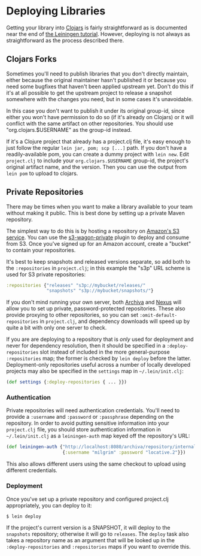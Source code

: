 # Deploying Libraries

Getting your library into [Clojars](http://clojars.org) is fairly
straightforward as is documented near the end of
[the Leiningen tutorial](https://github.com/technomancy/leiningen/blob/stable/doc/TUTORIAL.md).
However, deploying is not always as straightforward as the process
described there.

## Clojars Forks

Sometimes you'll need to publish libraries that you don't directly
maintain, either because the original maintainer hasn't published it
or because you need some bugfixes that haven't been applied upstream
yet. Don't do this if it's at all possible to get the upstream project
to release a snapshot somewhere with the changes you need, but in some
cases it's unavoidable.

In this case you don't want to publish it under its original group-id,
since either you won't have permission to do so (if it's already on
Clojars) or it will conflict with the same artifact on other
repositories. You should use "org.clojars.$USERNAME" as the group-id
instead.

If it's a Clojure project that already has a project.clj file, it's
easy enough to just follow the regular `lein jar, pom; scp [...]`
path. If you don't have a readily-available pom, you can create a
dummy project with `lein new`. Edit `project.clj` to include your
`org.clojars.$USERNAME` group-id, the project's original artifact
name, and the version. Then you can use the output from `lein pom` to
upload to clojars.

## Private Repositories

There may be times when you want to make a library available to your
team without making it public. This is best done by setting up a
private Maven repository.

The simplest way to do this is by hosting a repository on
[Amazon's S3 service](http://aws.amazon.com/s3/). You can use the
[s3-wagon-private](https://github.com/technomancy/s3-wagon-private)
plugin to deploy and consume from S3. Once you've signed up for an
Amazon account, create a "bucket" to contain your repositories.

It's best to keep snapshots and released versions separate, so add
both to the `:repositories` in `project.clj`; in this example the
"s3p" URL scheme is used for S3 private repositories:

```clj
:repositories {"releases" "s3p://mybucket/releases/"
               "snapshots" "s3p://mybucket/snapshots/"}
```

If you don't mind running your own server, both
[Archiva](http://archiva.apache.org/) and
[Nexus](http://nexus.sonatype.org/) will allow you to set up private,
password-protected repositories. These also provide proxying to other
repositories, so you can set `:omit-default-repositories` in
`project.clj`, and dependency downloads will speed up by quite a bit
with only one server to check.

If you are are deploying to a repository that is _only_ used for deployment
and never for dependency resolution, then it should be specified in a
`:deploy-repositories` slot instead of included in the more general-purpose
`:repositories` map; the former is checked by `lein deploy` before the latter.
Deployment-only repositories useful across a number of locally developed
projects may also be specified in the `settings` map in `~/.lein/init.clj`:

```clj
(def settings {:deploy-repositories { ... }})
```

### Authentication

Private repositories will need authentication credentials. You'll need
to provide a `:username` and `:password` or `:passphrase` depending on
the repository. In order to avoid putting sensitive information into
your `project.clj` file, you should store authentication information
in `~/.lein/init.clj` as a `leiningen-auth` map keyed off the
repository's URL:

```clj
(def leiningen-auth {"http://localhost:8080/archiva/repository/internal/"
                     {:username "milgrim" :password "locative.2"}})
```

This also allows different users using the same checkout to upload
using different credentials.

### Deployment

Once you've set up a private repository and configured project.clj
appropriately, you can deploy to it:

    $ lein deploy

If the project's current version is a SNAPSHOT, it will deploy to the
`snapshots` repository; otherwise it will go to `releases`. The
`deploy` task also takes a repository name as an argument that will be
looked up in the `:deploy-repositories` and `:repositories` maps if
you want to override this.
